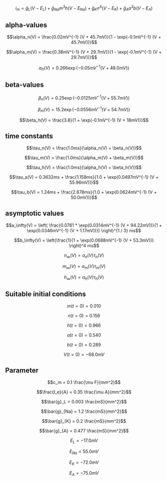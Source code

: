 
$$i_m =\bar{g}_L (V - E_L )  + \bar{g}_{Na} m^3 h (V - E_{Na}) + \bar{g}_{K} n^4 (V - E_{K}) + \bar{g}_{A} a^3 b (V-E_A)$$


## alpha-values
$$\alpha_n(V) = \frac{0.02mV^{-1} (V + 45.7mV)}{1 - \exp(-0.1mV^{-1} (V + 45.7mV))}$$

$$\alpha_m(V) = \frac{0.38mV^{-1} (V + 29.7mV)}{1 - \exp(-0.1mV^{-1} (V + 29.7mV))}$$

$$\alpha_h(V) = 0.266 \exp(-0.05mV^{-1} (V + 48.0mV))$$

## beta-values
$$\beta_n(V) = 0.25 \exp(-0.0125mV^{-1} (V + 55.7mV))$$

$$\beta_m(V) = 15.2 \exp(-0.0556mV^{-1} (V + 54.7mV))$$

$$\beta_h(V) = \frac{3.8}{1 + \exp(-0.1mV^{-1} (V + 18mV))}$$

## time constants
$$\tau_n(V) = \frac{1.0ms}{\alpha_n(V) + \beta_n(V)}$$

$$\tau_m(V) = \frac{1.0ms}{\alpha_m(V) + \beta_m(V)}$$

$$\tau_h(V) = \frac{1.0ms}{\alpha_h(V) + \beta_h(V)}$$

$$\tau_a(V) = 0.3632ms + \frac{1.158ms}{1.0 + \exp(0.0497mV^{-1} (V + 55.96mV))}$$

$$\tau_b(V) = 1.24ms + \frac{2.678ms}{1.0 + \exp(0.0624mV^{-1} (V + 50.0mV))}$$

## asymptotic values

$$a_\infty(V) = \left( \frac{0.0761 * \exp(0.0314mV^{-1} (V + 94.22mV))}{1 + \exp(0.0346mV^{-1} (V + 1.17mV))}) \right)^{1 / 3} ms$$
        
$$b_\infty(V) = \left(\frac{1}{1 + \exp(0.0688mV^{-1} (V + 53.3mV))} \right)^4 ms$$
  
$$n_\infty(V) = \alpha_n(V) \tau_n(V)$$

$$m_\infty(V) = \alpha_m(V) \tau_m(V)$$

$$h_\infty(V) = \alpha_h(V) \tau_h(V)$$

## Suitable initial conditions

$$m(t=0) = 0.010$$

$$n(t=0) = 0.156$$

$$h(t=0) = 0.966$$

$$a(t=0) = 0.540$$

$$b(t=0) = 0.289$$

$$V(t=0) = -68.0 mV$$

## Parameter

$$c_m = 0.1 \frac{\mu F}{mm^2}$$

$$\frac{I_e}{A} = 0.35 \frac{\mu A}{mm^2}$$

$$\bar{g}_L = 0.003  \frac{mS}{mm^2}$$

$$\bar{g}_{Na} = 1.2 \frac{mS}{mm^2}$$

$$\bar{g}_{K} =  0.2 \frac{mS}{mm^2}$$

$$\bar{g}_{A} =  0.477 \frac{mS}{mm^2}$$

$$E_L = -17.0 mV$$

$$E_{Na} = 55.0 mV$$

$$E_K = -72.0 mV$$

$$E_A = -75.0 mV$$

